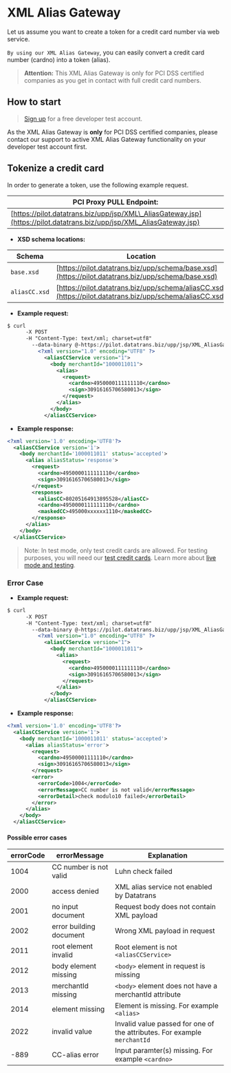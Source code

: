 # XML Alias Gateway

Let us assume you want to create a token for a credit card number via web service.

`By using our XML Alias Gateway`, you can easily convert a credit card number \(cardno\) into a token \(alias\).

> **Attention:** This XML Alias Gateway is only for PCI DSS certified companies as you get in contact with full credit card numbers.

## How to start

> [Sign up](https://www.pci-proxy.com/#/signup) for a free developer test account.

As the XML Alias Gateway is **only** for PCI DSS certified companies, please contact our support to active XML Alias Gateway functionality on your developer test account first.

## Tokenize a credit card

In order to generate a token, use the following example request.

| **PCI Proxy PULL Endpoint:** |
| --- |
| [https://pilot.datatrans.biz/upp/jsp/XML\_AliasGateway.jsp](https://pilot.datatrans.biz/upp/jsp/XML_AliasGateway.jsp) |

* **XSD schema locations:**

| Schema | Location |
| --- | --- |
| `base.xsd` | [https://pilot.datatrans.biz/upp/schema/base.xsd](https://pilot.datatrans.biz/upp/schema/base.xsd) |
| `aliasCC.xsd` | [https://pilot.datatrans.biz/upp/schema/aliasCC.xsd](https://pilot.datatrans.biz/upp/schema/aliasCC.xsd) |

* **Example request:**

```xml
$ curl 
      -X POST 
      -H "Content-Type: text/xml; charset=utf8" 
        --data-binary @-https://pilot.datatrans.biz/upp/jsp/XML_AliasGateway.jsp 
          <?xml version="1.0" encoding="UTF8" ?>
            <aliasCCService version="1">
              <body merchantId="1000011011">
                <alias>
                  <request>
                    <cardno>4950000111111110</cardno>
                    <sign>30916165706580013</sign>
                  </request>
                </alias>
              </body>
            </aliasCCService>
```

* **Example response:**

```xml
<?xml version='1.0' encoding='UTF8'?>
  <aliasCCService version='1'>
    <body merchantId='1000011011' status='accepted'>
      <alias aliasStatus='response'>
        <request>
          <cardno>4950000111111110</cardno>
          <sign>30916165706580013</sign>
        </request>
        <response>
          <aliasCC>80205164913895528</aliasCC>
          <cardno>4950000111111110</cardno>
          <maskedCC>495000xxxxxx1110</maskedCC>
        </response>
      </alias>
    </body>
  </aliasCCService>
```

> Note: In test mode, only test credit cards are allowed. For testing purposes, you will need our [test credit cards](live_mode-test.html). Learn more about [live mode and testing](live_mode-test.html).

### Error Case

* **Example request:**

```xml
$ curl 
      -X POST 
      -H "Content-Type: text/xml; charset=utf8" 
        --data-binary @-https://pilot.datatrans.biz/upp/jsp/XML_AliasGateway.jsp 
          <?xml version="1.0" encoding="UTF8" ?>
            <aliasCCService version="1">
              <body merchantId="1000011011">
                <alias>
                  <request>
                    <cardno>4950000111111110</cardno>
                    <sign>30916165706580013</sign>
                  </request>
                </alias>
              </body>
            </aliasCCService>
```

* **Example response:**

```xml
<?xml version='1.0' encoding='UTF8'?>
  <aliasCCService version='1'>
    <body merchantId='1000011011' status='accepted'>
      <alias aliasStatus='error'>
        <request>
          <cardno>49500001111110</cardno>
          <sign>30916165706580013</sign>
        </request>
        <error>
          <errorCode>1004</errorCode>
          <errorMessage>CC number is not valid</errorMessage>
          <errorDetail>check modulo10 failed</errorDetail>
        </error>
      </alias>
    </body>
  </aliasCCService>
```

#### Possible error cases

| errorCode | errorMessage | Explanation |
| --- | --- | --- |
| 1004 | CC number is not valid | Luhn check failed |
| 2000 | access denied | XML alias service not enabled by Datatrans |
| 2001 | no input document | Request body does not contain XML payload |
| 2002 | error building document | Wrong XML payload in request |
| 2011 | root element invalid | Root element is not `<aliasCCService>` |
| 2012 | body element missing | `<body>` element in request is missing |
| 2013 | merchantId missing | `<body>` element does not have a merchantId attribute |
| 2014 | element missing | Element is missing. For example `<alias>` |
| 2022 | invalid value | Invalid value passed for one of the attributes. For example `merchantId` |
| -889 | CC-alias error | Input paramter\(s\) missing. For example `<cardno>` |



